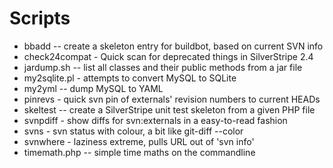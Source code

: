 # Scripts #

 * bbadd -- create a skeleton entry for buildbot, based on current SVN info
 * check24compat - Quick scan for deprecated things in SilverStripe 2.4
 * jardump.sh -- list all classes and their public methods from a jar file
 * my2sqlite.pl - attempts to convert MySQL to SQLite
 * my2yml -- dump MySQL to YAML
 * pinrevs - quick svn pin of externals' revision numbers to current HEADs
 * skeltest -- create a SilverStripe unit test skeleton from a given PHP file
 * svnpdiff - show diffs for svn:externals in a easy-to-read fashion
 * svns - svn status with colour, a bit like git-diff --color
 * svnwhere - laziness extreme, pulls URL out of 'svn info'
 * timemath.php -- simple time maths on the commandline
